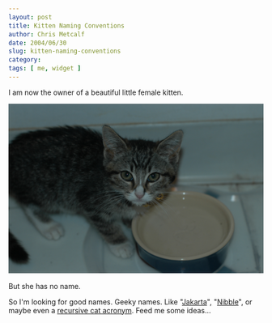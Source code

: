 ```yaml
---
layout: post
title: Kitten Naming Conventions
author: Chris Metcalf
date: 2004/06/30
slug: kitten-naming-conventions
category: 
tags: [ me, widget ]
---
```


I am now the owner of a beautiful little female kitten.

<img src="/images/posts/widget.jpg" alt="Kitten!" />

But she has no name.

So I'm looking for good names. Geeky names. Like "<a href="http://jakarta.apache.org/">Jakarta</a>", "<a href="http://www.anvari.org/fortune/Jargon_File/19569.html">Nibble</a>", or maybe even a <a href="http://www.clueless.com/jargon3.0.0/recursive_acronym.html">recursive cat acronym</a>. Feed me some ideas...
